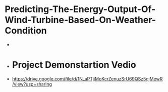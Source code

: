# Predicting-The-Energy-Output-Of-Wind-Turbine-Based-On-Weather-Condition
- 
- <h1>Project Demonstartion Vedio</h1>
- https://drive.google.com/file/d/1N_aPTjjMoKcrZenuzSrU69QSz5qjMewR/view?usp=sharing
